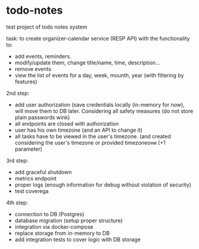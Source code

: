 # todo-notes
test project of todo notes system

task: to create organizer-calendar service (RESP API) with the functionality to:
 - add events, reminders.
 - modify/update them, change title/name, time, description...
 - remove events
 - view the list of events for a day, week, mounth, year (with filtering by features)
 
2nd step:
 - add user authorization (save credentials locally (in-memory for now), will move them to DB later. Considering all safety measures (do not store plain passwords wink)
 - all endpoints are closed with authorization 
 - user has his own timezone (and an API to change it)
 - all tasks have to be viewed in the user's timezone. (and created considering the user's timezone or provided timezoneони (+1 parameter)
 
3rd step:
 - add graceful shutdown
 - metrics endpoint
 - proper logs (enough information for debug without violation of security)
 - test coverega  
 
4th step:
 - connection to DB (Postgres)
 - database migration (setup proper structure)
 - integration via docker-compose
 - replace storage from in-memory to DB
 - add integration tests to cover logic with DB storage
